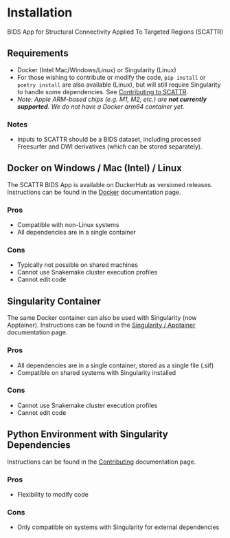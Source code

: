 # Installation
BIDS App for Structural Connectivity Applied To Targeted Regions (SCATTR)

## Requirements
* Docker (Intel Mac/Windows/Linux) or Singularity (Linux)
* For those wishing to contribute or modify the code, `pip install` or `poetry
install` are also available (Linux), but will still require Singularity to 
handle some dependencies. See 
[Contributing to SCATTR](https://scattr.readthedocs.io/en/stable/contributing/contributing.html).
* _Note: Apple ARM-based chips (e.g. M1, M2, etc.) are **not currently
supported**. We do not have a Docker arm64 container yet._

### Notes
* Inputs to SCATTR should be a BIDS dataset, including processed Freesurfer
and DWI derivatives (which can be stored separately). 

## Docker on Windows / Mac (Intel) / Linux

The SCATTR BIDS App is available on DuckerHub as versioned releases.
Instructions can be found in the [Docker](https://scattr.readthedocs.io/en/stable/getting_started/docker.html) documentation page.

### Pros
* Compatible with non-Linux systems
* All dependencies are in a single container

### Cons
* Typically not possible on shared machines
* Cannot use Snakemake cluster execution profiles
* Cannot edit code

## Singularity Container

The same Docker container can also be used with Singularity (now Apptainer).
Instructions can be found in the [Singularity / Apptainer](https://scattr.readthedocs.io/en/stable/getting_started/singularity.html) documentation page.

### Pros
* All dependencies are in a single container, stored as a single file (.sif)
* Compatible on shared systems with Singularity installed

### Cons
* Cannot use Snakemake cluster execution profiles
* Cannot edit code

## Python Environment with Singularity Dependencies

Instructions can be found in the [Contributing](https://scattr.readthedocs.io/en/stable/contributing/contributing.html) documentation page.

### Pros
* Flexibility to modify code

### Cons
* Only compatible on systems with Singularity for external dependencies